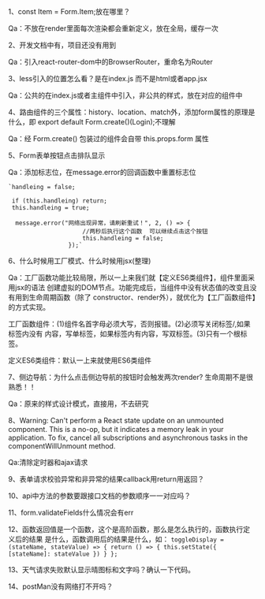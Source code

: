 1、const Item = Form.Item;放在哪里？

Qa：不放在render里面每次渲染都会重新定义，放在全局，缓存一次

2、<BrowserRouter>开发文档中有，项目还没有用到

Qa：引入react-router-dom中的BrowserRouter，重命名为Router

3、less引入的位置怎么看？是在index.js 而不是html或者app.jsx

Qa：公共的在index.js或者主组件中引入，非公共的样式，放在对应的组件中

4、路由组件的三个属性：history、location、match外，添加form属性的原理是什么，即
export default Form.create()(Login);不理解

Qa：经 Form.create() 包装过的组件会自带 this.props.form 属性

5、Form表单按钮点击排队显示

Qa：添加标志位，在message.error的回调函数中重置标志位
    
    `handleing = false;
     
     if (this.handleing) return;
     this.handleing = true;
     
      message.error("网络出现异常，请刷新重试！", 2, () => {
                         //两秒后执行这个函数  可以继续点击这个按钮
                         this.handleing = false;
                     });`
                     
6、什么时候用工厂模式、什么时候用jsx(整理)

Qa：工厂函数功能比较局限，所以一上来我们就【定义ES6类组件】，组件里面采用jsx的语法
创建虚拟的DOM节点。功能完成后，当组件中没有状态值的改变且没有用到生命周期函数（除了
constructor、render外），就优化为【工厂函数组件】的方式实现。

工厂函数组件：(1)组件名首字母必须大写，否则报错。(2)必须写关闭标签/,如果标签内没有
内容，写单标签，如果标签内有内容，写双标签。(3)只有一个根标签。

定义ES6类组件：默认一上来就使用ES6类组件

7、侧边导航：为什么点击侧边导航的按钮时会触发两次render?  生命周期不是很熟悉！！

Qa：原来的样式设计模式，直接用，不去研究

8、Warning: Can't perform a React state update on an unmounted component. 
This is a no-op, but it indicates a memory leak in your application. To fix, 
cancel all subscriptions and asynchronous tasks in the componentWillUnmount 
method.

Qa:清除定时器和ajax请求

9、表单请求校验异常和非异常的结果callback用return用返回？

10、api中方法的参数要跟接口文档的参数顺序一一对应吗？

11、form.validateFields什么情况会有err

12、函数返回值是一个函数，这个是高阶函数，那么是怎么执行的，函数执行定义后的结果
是什么，函数调用后的结果是什么，如：
    `toggleDisplay = (stateName, stateValue) => {
        return () => {
          this.setState({
            [stateName]: stateValue
          })
        }
      };`

13、天气请求失败默认显示晴图标和文字吗？确认一下代码。

14、postMan没有网络打不开吗？


